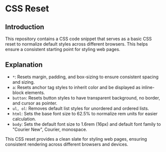 # CSS Reset 

## Introduction

This repository contains a CSS code snippet that serves as a basic CSS reset to normalize default styles across different browsers. This helps ensure a consistent starting point for styling web pages.

## Explanation

- `*`: Resets margin, padding, and box-sizing to ensure consistent spacing and sizing.
- `a`: Resets anchor tag styles to inherit color and be displayed as inline-block elements.
- `button`: Resets button styles to have transparent background, no border, and cursor as pointer.
- `ul, ol`: Removes default list styles for unordered and ordered lists.
- `html`: Sets the base font size to 62.5% to normalize rem units for easier calculation.
- `body`: Sets the default font size to 1.6rem (16px) and default font family to "Courier New", Courier, monospace.

This CSS reset provides a clean slate for styling web pages, ensuring consistent rendering across different browsers and devices.
